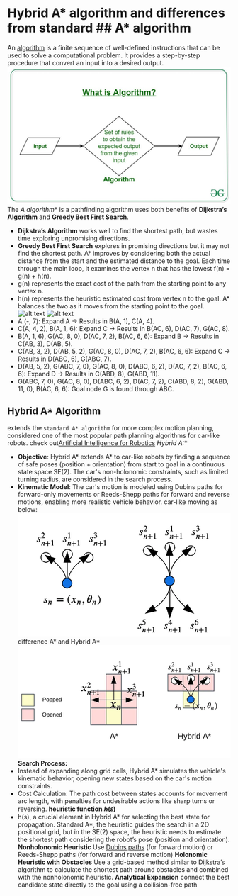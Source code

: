 # Hybrid A* algorithm and differences from standard ## A* algorithm
An [algorithm](https://www.geeksforgeeks.org/fundamentals-of-algorithms/) is a finite sequence of well-defined instructions that can be used to solve a computational problem. It provides a step-by-step procedure that convert an input into a desired output.
![alt text](What-is-Algorithm_-1024x631.jpg)
The **A* algorithm** is a pathfinding algorithm  uses both benefits of **Dijkstra’s Algorithm** and **Greedy Best First Search**. 
 * **Dijkstra’s Algorithm** works well to find the shortest path, but wastes time exploring unpromising directions.
 * **Greedy Best First Search** explores in promising directions but it may not find the shortest path. 
A* improves by considering both the actual distance from the start and the estimated distance to the goal.
Each time through the main loop, it examines the vertex n that has the lowest f(n) = g(n) + h(n).
 * g(n) represents the exact cost of the path from the starting point to any vertex n.
 * h(n) represents the heuristic estimated cost from vertex n to the goal. 
A* balances the two as it moves from the starting point to the goal.
![alt text](a-star-trap.png)
![alt text](MIjTP.png)
 * A (-, 7): Expand A → Results in B(A, 1), C(A, 4).
 * C(A, 4, 2), B(A, 1, 6): Expand C → Results in B(AC, 6), D(AC, 7), G(AC, 8).
 * B(A, 1, 6), G(AC, 8, 0), D(AC, 7, 2), B(AC, 6, 6): Expand B → Results in C(AB, 3), D(AB, 5).
 * C(AB, 3, 2), D(AB, 5, 2), G(AC, 8, 0), D(AC, 7, 2), B(AC, 6, 6): Expand C → Results in D(ABC, 6), G(ABC, 7).
 * D(AB, 5, 2), G(ABC, 7, 0), G(AC, 8, 0), D(ABC, 6, 2), D(AC, 7, 2), B(AC, 6, 6): Expand D → Results in C(ABD, 8), G(ABD, 11).
 * G(ABC, 7, 0), G(AC, 8, 0), D(ABC, 6, 2), D(AC, 7, 2), C(ABD, 8, 2), G(ABD, 11, 0), B(AC, 6, 6): Goal node G is found through ABC.
## Hybrid A* Algorithm
extends the `standard A* algorithm` for more complex motion planning, considered one of the most popular path planning algorithms for car-like robots.
check out[Artificial Intelligence for Robotics](https://youtu.be/qXZt-B7iUyw?si=btkN0XP_qiF3LEEY)
**Hybrid A*:**
 * **Objective**: Hybrid A* extends A* to car-like robots by finding a sequence of safe poses (position + orientation) from start to goal in a continuous state space SE(2). The car's non-holonomic constraints, such as limited turning radius, are considered in the search process.
 * **Kinematic Model**: The car's motion is modeled using Dubins paths for forward-only movements or Reeds-Shepp paths for forward and reverse motions, enabling more realistic vehicle behavior.
car-like moving as below:
![alt text](1_I7CEqAsmgF3orEvRbQKfpA.webp)
difference A* and Hybrid A*
![alt text](1__RWpOYhb6pTVIPDR0Otdfg.webp)
**Search Process:**
 * Instead of expanding along grid cells, Hybrid A* simulates the vehicle's kinematic behavior, opening new states based on the car's motion constraints.
 * Cost Calculation: The path cost between states accounts for movement arc length, with penalties for undesirable actions like sharp turns or reversing.
**heuristic function ℎ(𝑠)**
 * h(s), a crucial element in Hybrid A* for selecting the best state for propagation. Standard A*, the heuristic guides the search in a 2D positional grid, but in the SE(2) space, the heuristic needs to estimate the shortest path considering the robot’s pose (position and orientation).
**Nonholonomic Heuristic**
Use [Dubins paths](https://en.wikipedia.org/wiki/Dubins_path) (for forward motion) or Reeds-Shepp paths (for forward and reverse motion)
**Holonomic Heuristic with Obstacles**
Use a grid-based method similar to Dijkstra’s algorithm to calculate the shortest path around obstacles and combined with the nonholonomic heuristic.
**Analytical Expansion**
connect the best candidate state directly to the goal using a collision-free path